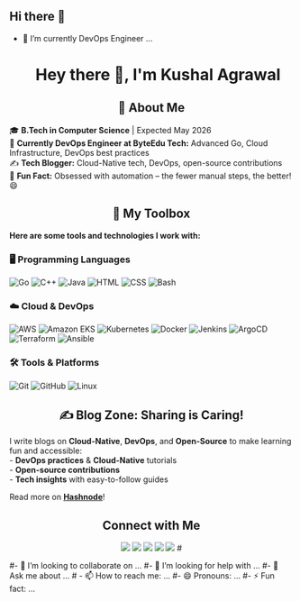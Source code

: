 ## Hi there 👋


- 🌱 I’m currently DevOps Engineer ...<h1 align="center">Hey there 👋, I'm Kushal Agrawal</h1>

<h2 align="center">🚀 About Me</h2>
<p>
    🎓 <b>B.Tech in Computer Science</b> | Expected May 2026<br>
    🌱 <b>Currently DevOps Engineer at ByteEdu Tech:</b> Advanced Go, Cloud Infrastructure, DevOps best practices<br>
    ✍️ <b>Tech Blogger:</b> Cloud-Native tech, DevOps, open-source contributions<br>
    🧩 <b>Fun Fact:</b> Obsessed with automation – the fewer manual steps, the better! 😄
</p>

<h2 align="center">🧰 My Toolbox</h2>
<p> <b> Here are some tools and technologies I work with: </b></p>

<h3>🖥️ Programming Languages</h3>
<p>
    <img src="https://img.shields.io/badge/Go-00ADD8?style=for-the-badge&logo=go&logoColor=white" alt="Go">
    <img src="https://img.shields.io/badge/C%2B%2B-00599C?style=for-the-badge&logo=c%2B%2B&logoColor=white" alt="C++">
    <img src="https://img.shields.io/badge/Java-007396?style=for-the-badge&logo=java&logoColor=white" alt="Java">
    <img src="https://img.shields.io/badge/HTML5-E34F26?style=for-the-badge&logo=html5&logoColor=white" alt="HTML">
    <img src="https://img.shields.io/badge/CSS3-1572B6?style=for-the-badge&logo=css3&logoColor=white" alt="CSS">
    <img src="https://img.shields.io/badge/Bash-4EAA25?style=for-the-badge&logo=gnubash&logoColor=white" alt="Bash">
</p>

<h3>☁️ Cloud & DevOps</h3>
<p>
    <img src="https://img.shields.io/badge/AWS-232F3E?style=for-the-badge&logo=amazon-aws&logoColor=white" alt="AWS">
    <img src="https://img.shields.io/badge/EKS-FF9900?style=for-the-badge&logo=amazon-eks&logoColor=white" alt="Amazon EKS">
    <img src="https://img.shields.io/badge/Kubernetes-326CE5?style=for-the-badge&logo=kubernetes&logoColor=white" alt="Kubernetes">
    <img src="https://img.shields.io/badge/Docker-2496ED?style=for-the-badge&logo=docker&logoColor=white" alt="Docker">
    <img src="https://img.shields.io/badge/Jenkins-D24939?style=for-the-badge&logo=jenkins&logoColor=white" alt="Jenkins">
    <img src="https://img.shields.io/badge/ArgoCD-FF5630?style=for-the-badge&logo=argo&logoColor=white" alt="ArgoCD">
    <img src="https://img.shields.io/badge/Terraform-623CE4?style=for-the-badge&logo=terraform&logoColor=white" alt="Terraform">
    <img src="https://img.shields.io/badge/Ansible-EE0000?style=for-the-badge&logo=ansible&logoColor=white" alt="Ansible">
</p>

<h3>🛠️ Tools & Platforms</h3>
<div>
    <img src="https://img.shields.io/badge/Git-F05032?style=for-the-badge&logo=git&logoColor=white" alt="Git">
    <img src="https://img.shields.io/badge/GitHub-181717?style=for-the-badge&logo=github&logoColor=white" alt="GitHub">
    <img src="https://img.shields.io/badge/Linux-FCC624?style=for-the-badge&logo=linux&logoColor=black" alt="Linux">
</div>

<h2 align="center">✍️ Blog Zone: Sharing is Caring!</h2>
<p>
    I write blogs on <b>Cloud-Native</b>, <b>DevOps</b>, and <b>Open-Source</b> to make learning fun and accessible:<br>
    - <b>DevOps practices</b> & <b>Cloud-Native</b> tutorials<br>
    - <b>Open-source contributions</b><br>
    - <b>Tech insights</b> with easy-to-follow guides<br>
</p>

<p>Read more on <a href="https://hashnode.com/@kushal9897"><b>Hashnode</b></a>!</p>

<h2 align="center">Connect with Me</h2>
<p align="center">
    <a href="https://github.com/kushal9897" target="_blank"><img src="https://img.shields.io/badge/-GitHub-333333?style=flat&logo=github" /></a>
    <a href="https://www.linkedin.com/in/kushal-agrawal-1b4409277/" target="_blank"><img src="https://img.shields.io/badge/-LinkedIn-0077B5?style=flat&logo=linkedin" /></a>
    <a href="mailto:kushalag2580@gmail.com" target="_blank"><img src="https://img.shields.io/badge/-Email-D14836?style=flat&logo=gmail&logoColor=white" /></a>
    <a href="https://hashnode.com/@kushal9897" target="_blank"><img src="https://img.shields.io/badge/-Hashnode-2962FF?style=flat&logo=hashnode&logoColor=white" /></a>
    <a href="https://x.com/kushal701" target="_blank"><img src="https://img.shields.io/badge/-Twitter-1DA1F2?style=flat&logo=twitter&logoColor=white" /></a>
#</p>
#- 👯 I’m looking to collaborate on ...
#- 🤔 I’m looking for help with ...
#- 💬 Ask me about ...
# - 📫 How to reach me: ...
#- 😄 Pronouns: ...
#- ⚡ Fun fact: ...

